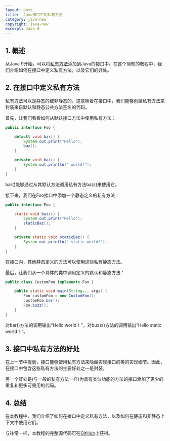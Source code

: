 ```yaml
---
layout: post
title:  Java接口中的私有方法
category: java-new
copyright: java-new
excerpt: Java 9
---
```


## 1. 概述

从Java 9开始，可以将[私有方法](https://openjdk.java.net/jeps/213)添加到Java的接口中。在这个简短的教程中，我们介绍如何在接口中定义私有方法，以及它们的好处。

## 2. 在接口中定义私有方法

私有方法可以是静态的或非静态的，这意味着在接口中，我们能够创建私有方法来封装来自默认和静态公共方法签名的代码。

首先，让我们看看如何从默认接口方法中使用私有方法：

```java
public interface Foo {

    default void bar() {
        System.out.print("Hello");
        baz();
    }

    private void baz() {
        System.out.println(" world!");
    }
}
```

bar()能够通过从其默认方法调用私有方法baz()来使用它。

接下来，我们在Foo接口中添加一个静态定义的私有方法：

```java
public interface Foo {

    static void buzz() {
        System.out.print("Hello");
        staticBaz();
    }

    private static void staticBaz() {
        System.out.println(" static world!");
    }
}
```

在接口内，其他静态定义的方法可以使用这些私有静态方法。

最后，让我们从一个具体的类中调用定义的默认和静态方法：

```java
public class CustomFoo implements Foo {

    public static void main(String... args) {
        Foo customFoo = new CustomFoo();
        customFoo.bar();
        Foo.buzz();
    }
}
```

对bar()方法的调用输出“Hello world！”，对buzz()方法的调用输出“Hello static world！”。

## 3. 接口中私有方法的好处

在上一节中提到，接口能够使用私有方法来隐藏实现接口的类的实现细节。因此，在接口中包含这些私有方法的主要好处之一是封装。

另一个好处是(与一般的私有方法一样)为具有类似功能的方法的接口添加了更少的重复和更多可重用的代码。

## 4. 总结

在本教程中，我们介绍了如何在接口中定义私有方法，以及如何在静态和非静态上下文中使用它们。

与往常一样，本教程的完整源代码可在[GitHub](https://github.com/tuyucheng7/taketoday-tutorial4j/tree/master/java-core-modules/java-9)上获得。